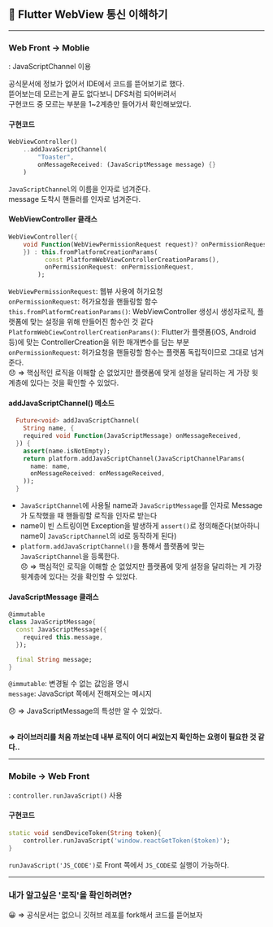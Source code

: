 ## 🎯 Flutter WebView 통신 이해하기

---

### Web Front → Moblie

: JavaScriptChannel 이용

공식문서에 정보가 없어서 IDE에서 코드를 뜯어보기로 했다.  
뜯어보는데 모르는게 끝도 없다보니 DFS처럼 되어버려서  
구현코드 중 모르는 부분을 1~2계층만 들어가서 확인해보았다.

#### 구현코드

```Dart
WebViewController()
	..addJavaScriptChannel(
		"Toaster",
    	onMessageReceived: (JavaScriptMessage message) {}
	)
```

`JavaScriptChannel`의 이름을 인자로 넘겨준다.  
message 도착시 핸들러를 인자로 넘겨준다.

#### WebViewController 클래스

```Dart
WebViewController({
	void Function(WebViewPermissionRequest request)? onPermissionRequest,
    }) : this.fromPlatformCreationParams(
          const PlatformWebViewControllerCreationParams(),
          onPermissionRequest: onPermissionRequest,
        );
```

`WebViewPermissionRequest`: 웹뷰 사용에 허가요청  
`onPermissionRequest`: 허가요청을 핸들링할 함수  
`this.fromPlatformCreationParams()`: WebViewController 생성시 생성자로직, 플랫폼에 맞는 설정을 위해 만들어진 함수인 것 같다  
`PlatformWebCiewControllerCreationParams()`: Flutter가 플랫폼(iOS, Android 등)에 맞는 ControllerCreation을 위한 매개변수를 담는 부분  
`onPermissionRequest`: 허가요청을 핸들링할 함수는 플랫폼 독립적이므로 그대로 넘겨준다.  
😞 ⇒ 핵심적인 로직을 이해할 순 없었지만 플랫폼에 맞게 설정을 달리하는 게 가장 윗계층에 있다는 것을 확인할 수 있었다.

#### addJavaScriptChannel() 메소드

```Dart
  Future<void> addJavaScriptChannel(
    String name, {
    required void Function(JavaScriptMessage) onMessageReceived,
  }) {
    assert(name.isNotEmpty);
    return platform.addJavaScriptChannel(JavaScriptChannelParams(
      name: name,
      onMessageReceived: onMessageReceived,
    ));
  }
```

- `JavaScriptChannel`에 사용될 name과 `JavaScriptMessage`를 인자로 Message가 도착했을 때 핸들링할 로직을 인자로 받는다
- name이 빈 스트링이면 Exception을 발생하게 `assert()`로 정의해준다(보아하니 name이 `JavaScriptChannel`의 id로 동작하게 된다)
- `platform.addJavaScriptChannel()`을 통해서 플랫폼에 맞는 `JavaScriptChannel`을 등록한다.  
  😞 ⇒ 핵심적인 로직을 이해할 순 없었지만 플랫폼에 맞게 설정을 달리하는 게 가장 윗계층에 있다는 것을 확인할 수 있었다.

#### JavaScriptMessage 클래스

```Dart
@immutable
class JavaScriptMessage{
  const JavaScriptMessage({
    required this.message,
  });

  final String message;
}
```

`@immutable`: 변경될 수 없는 값임을 명시  
`message`: JavaScript 쪽에서 전해져오는 메시지

😞 ⇒ JavaScriptMessage의 특성만 알 수 있었다.  
 <br/>

**⇒ 라이브러리를 처음 까보는데 내부 로직이 어디 써있는지 확인하는 요령이 필요한 것 같다..**

---

### Mobile → Web Front

: `controller.runJavaScript()` 사용

#### 구현코드

```Dart
static void sendDeviceToken(String token){
	controller.runJavaScript('window.reactGetToken($token)');
}
```

`runJavaScript('JS_CODE')`로 Front 쪽에서 `JS_CODE`로 실행이 가능하다.

---

### 내가 알고싶은 '로직'을 확인하려면?

😀 ⇒ 공식문서는 없으니 깃허브 레포를 fork해서 코드를 뜯어보자
